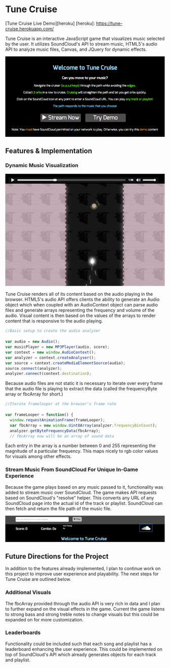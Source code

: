 # Tune Cruise

[Tune Cruise Live Demo][heroku]
[heroku]: https://tune-cruise.herokuapp.com/

Tune Cruise is an interactive JavaScript game that visualizes music selected by the user. It utilizes SoundCloud's API to stream music, HTML5's audio API to analyze music files, Canvas, and JQuery for dynamic effects.

![landing](./screenshots/welcome.png)

## Features & Implementation

### Dynamic Music Visualization

![boost](./screenshots/boost.png)

Tune Cruise renders all of its content based on the audio playing in the browser. HTML5's audio API offers clients the ability to generate an Audio object which when coupled with an AudioContext object can parse audio files and generate arrays representing the frequency and volume of the audio. Visual content is then based on the values of the arrays to render content that is responsive to the audio playing.

```JavaScript
//Basic setup to create the audio analyzer

var audio = new Audio();
var musicPlayer = new MP3Player(audio, score);
var context = new window.AudioContext();
var analyzer = context.createAnalyser();
var source = context.createMediaElementSource(audio);
source.connect(analyzer);
analyzer.connect(context.destination);

```

Because audio files are not static it is necessary to iterate over every frame that the audio file is playing to extract the data (called the frequencyByte array or fbcArray for short.)

```JavaScript
//Iterate framelooper at the browser's frame rate

var frameLooper = function() {
  window.requestAnimationFrame(frameLooper);
  var fbcArray = new window.Uint8Array(analyzer.frequencyBinCount);
  analyzer.getByteFrequencyData(fbcArray);
  // fbcArray now will be an array of sound data

```

Each entry in the array is a number between 0 and 255 representing the magnitude of a particular frequency. This maps nicely to rgb color values for visuals among other effects.

### Stream Music From SoundCloud For Unique In-Game Experience

Because the game plays based on any music passed to it, functionality was added to stream music over SoundCloud. The game makes API requests based on SoundCloud's "resolve" helper. This converts any URL of any SoundCloud page into the actual id of the track or playlist. SoundCloud can then fetch and return the file path of the music file.

![navbar](./screenshots/soundcloud.png)

## Future Directions for the Project

In addition to the features already implemented, I plan to continue work on this project to improve user experience and playability. The next steps for Tune Cruise are outlined below.

### Additional Visuals

The fbcArray provided through the audio API is very rich in data and I plan to further expand on the visual effects in the game. Current the game listens to strong bass and strong treble notes to change visuals but this could be expanded on for more customization.

### Leaderboards

Functionality could be included such that each song and playlist has a leaderboard enhancing the user experience. This could be implemented on top of SoundCloud's API which already generates objects for each track and playlist.
